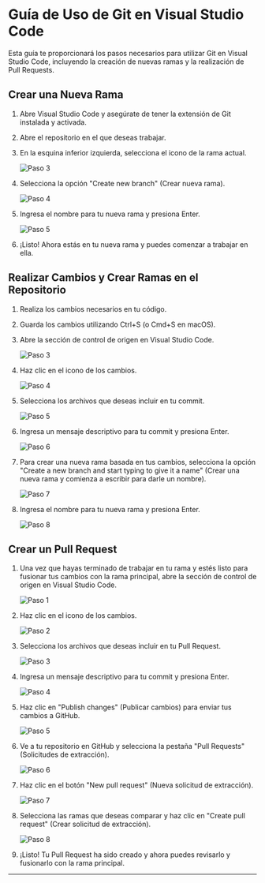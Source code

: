 # Guía de Uso de Git en Visual Studio Code

Esta guía te proporcionará los pasos necesarios para utilizar Git en Visual Studio Code, incluyendo la creación de nuevas ramas y la realización de Pull Requests.

## Crear una Nueva Rama

1. Abre Visual Studio Code y asegúrate de tener la extensión de Git instalada y activada.

2. Abre el repositorio en el que deseas trabajar.

3. En la esquina inferior izquierda, selecciona el icono de la rama actual.

   ![Paso 3](imagenes/paso3.png)

4. Selecciona la opción "Create new branch" (Crear nueva rama).

   ![Paso 4](imagenes/paso4.png)

5. Ingresa el nombre para tu nueva rama y presiona Enter.

   ![Paso 5](imagenes/paso5.png)

6. ¡Listo! Ahora estás en tu nueva rama y puedes comenzar a trabajar en ella.

## Realizar Cambios y Crear Ramas en el Repositorio

1. Realiza los cambios necesarios en tu código.

2. Guarda los cambios utilizando Ctrl+S (o Cmd+S en macOS).

3. Abre la sección de control de origen en Visual Studio Code.

   ![Paso 3](imagenes/paso3-2.png)

4. Haz clic en el icono de los cambios.

   ![Paso 4](imagenes/paso4-2.png)

5. Selecciona los archivos que deseas incluir en tu commit.

   ![Paso 5](imagenes/paso5-2.png)

6. Ingresa un mensaje descriptivo para tu commit y presiona Enter.

   ![Paso 6](imagenes/paso6-2.png)

7. Para crear una nueva rama basada en tus cambios, selecciona la opción "Create a new branch and start typing to give it a name" (Crear una nueva rama y comienza a escribir para darle un nombre).

   ![Paso 7](imagenes/paso7-2.png)

8. Ingresa el nombre para tu nueva rama y presiona Enter.

   ![Paso 8](imagenes/paso8-2.png)

## Crear un Pull Request

1. Una vez que hayas terminado de trabajar en tu rama y estés listo para fusionar tus cambios con la rama principal, abre la sección de control de origen en Visual Studio Code.

   ![Paso 1](imagenes/paso1-3.png)

2. Haz clic en el icono de los cambios.

   ![Paso 2](imagenes/paso2-3.png)

3. Selecciona los archivos que deseas incluir en tu Pull Request.

   ![Paso 3](imagenes/paso3-3.png)

4. Ingresa un mensaje descriptivo para tu commit y presiona Enter.

   ![Paso 4](imagenes/paso4-3.png)

5. Haz clic en "Publish changes" (Publicar cambios) para enviar tus cambios a GitHub.

   ![Paso 5](imagenes/paso5-3.png)

6. Ve a tu repositorio en GitHub y selecciona la pestaña "Pull Requests" (Solicitudes de extracción).

   ![Paso 6](imagenes/paso6-3.png)

7. Haz clic en el botón "New pull request" (Nueva solicitud de extracción).

   ![Paso 7](imagenes/paso7-3.png)

8. Selecciona las ramas que deseas comparar y haz clic en "Create pull request" (Crear solicitud de extracción).

   ![Paso 8](imagenes/paso8-3.png)

9. ¡Listo! Tu Pull Request ha sido creado y ahora puedes revisarlo y fusionarlo con la rama principal.

---

